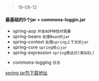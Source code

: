> 19-08-12
#### 最基础的5个jar + commons-loggin.jar

- spring-aop         `开发AOP特性时需要`
- spring-beans       `处理Bean的jar`
- spring-context     `处理spring上下文的jar`
- spring-core        `spring核心jar`
- spring-expression  `spring表达式(类似EL)`
* commons-logging    `日志`

[spring jar包下载地址](http://maven.springframework.org/release/org/springframework/spring/) 
